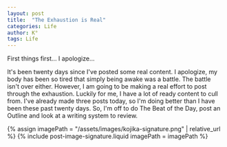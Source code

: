 ```yaml
---
layout: post
title:  "The Exhaustion is Real"
categories: Life
author: K°
tags: Life
---
```

First things first... I apologize...

It's been twenty days since I've posted some real content. I apologize, my body has been so tired that simply being awake was a battle. The battle isn't over either. However, I am going to be making a real effort to post through the exhaustion. Luckily for me, I have a lot of ready content to cull from. I've already made three posts today, so I'm doing better than I have been these past twenty days. So, I'm off to do The Beat of the Day, post an Outline and look at a writing system to review.

<!-- signature -->
{% assign imagePath = "/assets/images/kojika-signature.png" | relative_url %}
{% include post-image-signature.liquid imagePath = imagePath %}